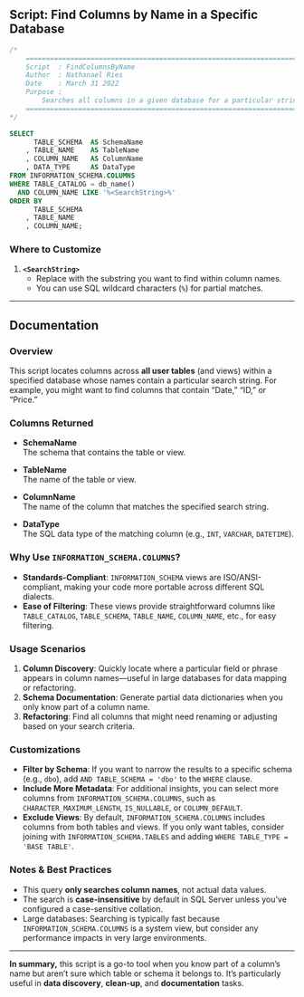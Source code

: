 ## Script: Find Columns by Name in a Specific Database

```sql
/*
    ================================================================================
    Script  : FindColumnsByName
    Author  : Nathanael Ries
    Date    : March 31 2022
    Purpose : 
        Searches all columns in a given database for a particular string in their names.
    ================================================================================
*/

SELECT 
      TABLE_SCHEMA  AS SchemaName
    , TABLE_NAME    AS TableName
    , COLUMN_NAME   AS ColumnName
    , DATA_TYPE     AS DataType
FROM INFORMATION_SCHEMA.COLUMNS
WHERE TABLE_CATALOG = db_name()
  AND COLUMN_NAME LIKE '%<SearchString>%'
ORDER BY 
      TABLE_SCHEMA
    , TABLE_NAME
    , COLUMN_NAME;
```

### Where to Customize

1. **`<SearchString>`**  
   - Replace with the substring you want to find within column names.  
   - You can use SQL wildcard characters (`%`) for partial matches.

---

## Documentation

### Overview

This script locates columns across **all user tables** (and views) within a specified database whose names contain a particular search string. For example, you might want to find columns that contain “Date,” “ID,” or “Price.”

### Columns Returned

- **SchemaName**  
  The schema that contains the table or view.

- **TableName**  
  The name of the table or view.

- **ColumnName**  
  The name of the column that matches the specified search string.

- **DataType**  
  The SQL data type of the matching column (e.g., `INT`, `VARCHAR`, `DATETIME`).

### Why Use `INFORMATION_SCHEMA.COLUMNS`?
- **Standards-Compliant**: `INFORMATION_SCHEMA` views are ISO/ANSI-compliant, making your code more portable across different SQL dialects.
- **Ease of Filtering**: These views provide straightforward columns like `TABLE_CATALOG`, `TABLE_SCHEMA`, `TABLE_NAME`, `COLUMN_NAME`, etc., for easy filtering.

### Usage Scenarios
1. **Column Discovery**: Quickly locate where a particular field or phrase appears in column names—useful in large databases for data mapping or refactoring.  
2. **Schema Documentation**: Generate partial data dictionaries when you only know part of a column name.  
3. **Refactoring**: Find all columns that might need renaming or adjusting based on your search criteria.

### Customizations

- **Filter by Schema**: If you want to narrow the results to a specific schema (e.g., `dbo`), add `AND TABLE_SCHEMA = 'dbo'` to the `WHERE` clause.  
- **Include More Metadata**: For additional insights, you can select more columns from `INFORMATION_SCHEMA.COLUMNS`, such as `CHARACTER_MAXIMUM_LENGTH`, `IS_NULLABLE`, or `COLUMN_DEFAULT`.  
- **Exclude Views**: By default, `INFORMATION_SCHEMA.COLUMNS` includes columns from both tables and views. If you only want tables, consider joining with `INFORMATION_SCHEMA.TABLES` and adding `WHERE TABLE_TYPE = 'BASE TABLE'`.

### Notes & Best Practices
- This query **only searches column names**, not actual data values.  
- The search is **case-insensitive** by default in SQL Server unless you’ve configured a case-sensitive collation.  
- Large databases: Searching is typically fast because `INFORMATION_SCHEMA.COLUMNS` is a system view, but consider any performance impacts in very large environments.

---

**In summary,** this script is a go-to tool when you know part of a column’s name but aren’t sure which table or schema it belongs to. It’s particularly useful in **data discovery**, **clean-up**, and **documentation** tasks.
